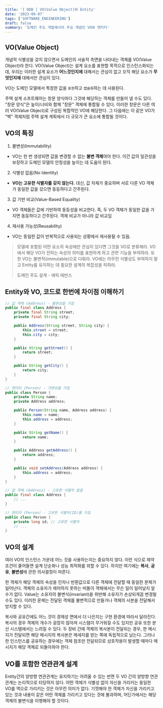 ```yaml
---
title: '[ DDD ] VO(Value Object)와 Entity'
date: '2023-09-07'
tags: ['SOFTWARE_ENGINEERING']
draft: false
summary: '도메인 주도 개발에서의 주요 개념인 VO와 엔티티'
---
```


## VO(Value Object)

개념적 식별성을 갖지 않으면서 도메인의 서술적 측면을 나타내는 객체를 VO(Value Object)라 한다. VO(Value Object)는 설계 요소를 표현할 목적으로 인스턴스화되는데, 우리는 이러한 설계 요소가 **어느것인지에** 대해서는 관심이 없고 오직 해당 요소가 **무엇인지에** 대해서만 관심이 있다.

VO는 도메인 모델에서 특정한 값을 `표현`하고 `캡슐화`하는 데 사용된다.

주택 설계 소프트웨어는 창문 양식마다 그것에 해당하는 객체를 만들어 낼 수도 있다. "창문 양식"은 높이/너비와 함께 "창문" 객체에 통합될 수 있다. 이러한 창문은 다른 여러 VO(Value Object)로 구성된 복합적인 VO에 해당한다. 그 다음에는 이 같은 VO가 "벽" 객체처럼 주택 설계 계획에서 더 규모가 큰 요소에 통합될 것이다.

## VO의 특징

1. 불변성(Immutability)

- VO는 한 번 생성되면 값을 변경할 수 없는 **불변 객체**여야 한다. 이건 값의 일관성을 보장하고 도메인 모델의 안정성을 높이는 데 도움이 된다.

2. 식별성 없음(No Identity)

- **VO는 고유한 식별자를 갖지 않는다.** 대신, 값 자체가 중요하며 서로 다른 VO 객체가 동일한 값을 갖으면 동등하다고 간주된다.

3. 값 기반 비교(Value-Based Equality)

- VO 객체들은 값에 기반하여 동등성을 비교한다. 즉, 두 VO 객체가 동일한 값을 가지면 동등하다고 간주된다. 객체 비교가 아니라 값 비교임

4. 재사용 가능성(Reusability)

- VO는 동일한 값이 반복적으로 사용되는 상황에서 재사용될 수 있음.

> 모델에 포함된 어떤 요소의 속성에만 관심이 있다면 그것을 VO로 분류해라.
> VO에서 해당 VO가 전하는 속성의 의미를 표현하게 하고 관련 기능을 부여하라. 또한 VO는 불변적(immutable)으로 다뤄라. VO에는 아무런 식별성도 부여하지 말고 Entity를 유지하는 데 필요한 설계의 복잡성을 피하라.
>
> 도메인 주도 설계 - 에릭 에반스

## Entity와 VO, 코드로 한번에 차이점 이해하기

```java
// 값 객체 (Address) - 불변성을 가짐
public final class Address {
    private final String street;
    private final String city;

    public Address(String street, String city) {
        this.street = street;
        this.city = city;
    }

    public String getStreet() {
        return street;
    }

    public String getCity() {
        return city;
    }
}

// 엔티티 (Person) - 가변성을 가짐
public class Person {
    private String name;
    private Address address;

    public Person(String name, Address address) {
        this.name = name;
        this.address = address;
    }

    public String getName() {
        return name;
    }

    public Address getAddress() {
        return address;
    }

    public void setAddress(Address address) {
        this.address = address;
    }
}
```

```java
// 값 객체 (Address) - 고유한 식별자 없음
public final class Address {
    // ...
}

// 엔티티 (Person) - 고유한 식별자(ID)를 가짐
public class Person {
    private long id; // 고유한 식별자
    // ...
}
```

## VO의 설계

여러 VO의 인스턴스 가운데 어느 것을 사용하는지는 중요하지 않다. 이런 식으로 제약조건이 줄어들면 설계 단순화나 성능 최적화를 꾀할 수 있다. 하지만 여기에는 **복사**, **공유**, **불변성**에 관한 의사결정이 따른다.

한 객체가 해당 객체의 속성을 인자나 반환값으로 다른 객체에 전달할 때 동일한 문제가 일어난다. 객체의 소유자가 제어하지 못하는 떠돌이 객체에서는 무슨 일이 일어날지 알 수가 없다. Value는 소유자의 불변식(invariant)을 위반해 소유자가 손상되게끔 변경될 수도 있다. 이러한 문제는 전달된 객체를 불변적으로 만들거나 객체의 사본을 전달해서 방지할 수 있다.

복사와 공유간에도 어느 것이 경제성 면에서 더 나은지는 구현 환경에 따라서 달라진다. 복사의 경우 객체의 개수가 굉장히 많아져 시스템이 무거워질 수도 있지만 공유 또한 분산 시스템에서는 느려질 수 있다. 두 장비 간에 객체의 복사본이 전달되는 경우, 한 메시지가 전달되면 해당 메시지의 복사본은 메세지를 받는 쪽에 독립적으로 남는다. 그러나 한 인스턴스를 공유하는 경우에는 객체 참조만 전달되므로 상호작용이 발생할 때마다 메시지가 해당 객체로 되돌아와야 한다.

## VO를 포함한 연관관계 설계

Entity간의 양방향 연관관계는 유지하기는 어려울 수 있는 반면 두 VO 간의 양방향 연관관계는 논리적으로 타당하지 않다. 어떤 객체가 식별성 없이 자신을 가리키는 동일한 VO를 역으로 가리키는 것은 아무런 의미가 없다. 기껏해야 한 객체가 자신을 가리키고 있는 것과 내용이 같은 어떤 객체를 가리키고 있다는 것에 불과하며, 어딘가에서는 해당 객체의 불변식을 이행해야 할 것이다.
